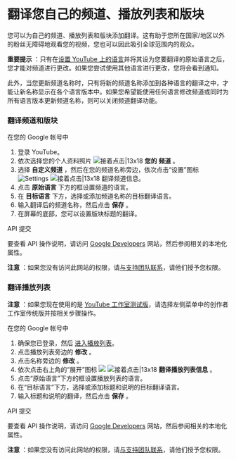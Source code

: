 # 翻译您自己的频道、播放列表和版块

您可以为自己的频道、播放列表和版块添加翻译。这有助于您所在国家/地区以外的粉丝无障碍地观看您的视频，您也可以因此吸引全球范围内的观众。

**重要提示** ：只有在[设置 YouTube 上的语言](https://support.google.com/youtube/answer/87604)并将其设为您要翻译的原始语言之后，您才能对频道进行更改。如果您尝试使用其他语言进行更改，您将会看到通知。

此外，当您更新频道名称时，只有将新的频道名称添加到各种语言的翻译之中，才能让新名称显示在各个语言版本中。如果您希望能使用任何语言修改频道或同时为所有语言版本更新频道名称，则可以关闭频道翻译功能。

### 翻译频道和版块

在您的 Google 帐号中

1. 登录 YouTube。
2. 依次选择您的个人资料照片 ![接着点击|13x18](https://lh3.googleusercontent.com/SaY5lqCwN7kppnS546l9ys-E2sZftTTIHjBrdV-WsGPIhGjaxcEXjfgdIfW_UNG7Sw0=w13-h18 "接着点击")  **您的** **频道** 。
3. 选择 **自定义频道** ，然后在您的频道名称旁边，依次点击“设置”图标 ![Settings](https://storage.googleapis.com/support-kms-prod/C5638FCBF16FF1DB7E20FAE5649949FF4FEF "Settings") ![接着点击|13x18](https://lh3.googleusercontent.com/SaY5lqCwN7kppnS546l9ys-E2sZftTTIHjBrdV-WsGPIhGjaxcEXjfgdIfW_UNG7Sw0=w13-h18 "接着点击") 翻译频道信息。
4. 点击 **原始语言** 下方的框设置频道的语言。
5. 在 **目标语言** 下方，选择或添加频道名称的目标翻译语言。
6. 输入翻译后的频道名称，然后点击 **保存** 。
7. 在屏幕的底部，您可以设置版块标题的翻译。

API 提交

要查看 API 操作说明，请访问 [Google Developers](https://developers.google.com/youtube/v3/docs/channelSections) 网站，然后参阅相关的本地化属性。

**注意** ：如果您没有访问此网站的权限，请[与支持团队联系](mailto:youtube-api-support@google.com)，请他们授予您权限。

### 翻译播放列表

**注意** ：如果您现在使用的是 [YouTube 工作室测试版](https://studio.youtube.com/)，请选择左侧菜单中的创作者工作室传统版并按相关步骤操作。

在您的 Google 帐号中

1. 确保您已登录，然后 [进入](https://support.google.com/youtube/answer/www.youtube.com/view_all_playlists?nv=1)[播放列表](https://www.youtube.com/view_all_playlists?nv=1)。
2. 点击播放列表旁边的 **修改** 。
3. 点击名称旁边的 **修改** 。
4. 依次点击右上角的“展开”图标 ![](https://lh3.googleusercontent.com/e76r_RF5u4d8F2EpJfsc7taQT9fr9JvJ5yhNtWmVn-Pjr0e8Xif4LxE7mKTJuw=w18) ![接着点击|13x18](https://lh3.googleusercontent.com/SaY5lqCwN7kppnS546l9ys-E2sZftTTIHjBrdV-WsGPIhGjaxcEXjfgdIfW_UNG7Sw0=w13-h18 "接着点击")  **翻译播放列表信息** 。
5. 点击“原始语言”下方的框设置播放列表的语言。
6. 在“目标语言”下方，选择或添加标题和说明的目标翻译语言。
7. 输入标题和说明的翻译，然后点击 **保存** 。

API 提交

要查看 API 操作说明，请访问 [Google Developers](https://developers.google.com/youtube/v3/docs/channelSections) 网站，然后参阅相关的本地化属性。

**注意** ：如果您没有访问此网站的权限，请[与支持团队联系](mailto:youtube-api-support@google.com)，请他们授予您权限。